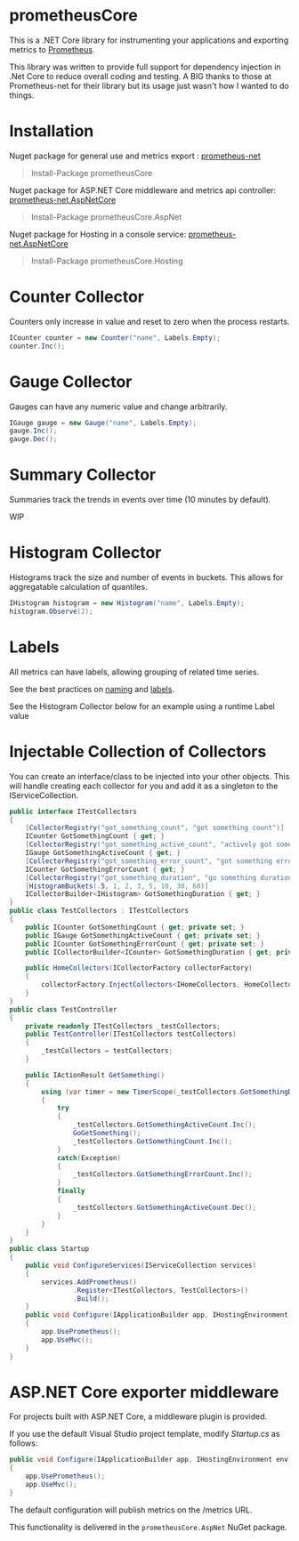 # prometheusCore

This is a .NET Core library for instrumenting your applications and exporting metrics to [Prometheus](http://prometheus.io/).

This library was written to provide full support for dependency injection in .Net Core to reduce overall coding and testing.
A BIG thanks to those at Prometheus-net for their library but its usage just wasn't how I wanted to do things.

# Installation

Nuget package for general use and metrics export : [prometheus-net](https://www.nuget.org/packages/prometheusCore)

>Install-Package prometheusCore

Nuget package for ASP.NET Core middleware and metrics api controller: [prometheus-net.AspNetCore](https://www.nuget.org/packages/prometheusCore.AspNet)

>Install-Package prometheusCore.AspNet

Nuget package for Hosting in a console service: [prometheus-net.AspNetCore](https://www.nuget.org/packages/prometheusCore.Hosting)

>Install-Package prometheusCore.Hosting

# Counter Collector

Counters only increase in value and reset to zero when the process restarts.

```csharp
ICounter counter = new Counter("name", Labels.Empty);
counter.Inc();
```

# Gauge Collector

Gauges can have any numeric value and change arbitrarily.

```csharp
IGauge gauge = new Gauge("name", Labels.Empty);
gauge.Inc();
gauge.Dec();
```

# Summary Collector

Summaries track the trends in events over time (10 minutes by default).

WIP

# Histogram Collector

Histograms track the size and number of events in buckets. This allows for aggregatable calculation of quantiles.

```csharp
IHistogram histogram = new Histogram("name", Labels.Empty);
histogram.Observe(2);
```

# Labels

All metrics can have labels, allowing grouping of related time series.

See the best practices on [naming](http://prometheus.io/docs/practices/naming/)
and [labels](http://prometheus.io/docs/practices/instrumentation/#use-labels).

See the Histogram Collector below for an example using a runtime Label value

# Injectable Collection of Collectors

You can create an interface/class to be injected into your other objects.  This will handle creating each collector for you and add it as a singleton to the IServiceCollection.

```csharp
public interface ITestCollectors
{
    [CollectorRegistry("got_something_count", "got something count")]
    ICounter GotSomethingCount { get; }
    [CollectorRegistry("got_something_active_count", "actively got something count")]
    IGauge GotSomethingActiveCount { get; }
    [CollectorRegistry("got_something_error_count", "got something error count")]
    ICounter GotSomethingErrorCount { get; }
    [CollectorRegistry("got_something_duration", "go something duration", "user")]
    [HistogramBuckets(.5, 1, 2, 3, 5, 10, 30, 60)]
    ICollectorBuilder<IHistogram> GotSomethingDuration { get; }
}
public class TestCollectors : ITestCollectors
{
    public ICounter GotSomethingCount { get; private set; }
    public IGauge GotSomethingActiveCount { get; private set; }
    public ICounter GotSomethingErrorCount { get; private set; }
    public ICollectorBuilder<ICounter> GotSomethingDuration { get; private set; }

    public HomeCollectors(ICollectorFactory collectorFactory)
    {
        collectorFactory.InjectCollectors<IHomeCollectors, HomeCollectors>(this);
    }
}
public class TestController
{
    private readonly ITestCollectors _testCollectors;
    public TestController(ITestCollectors testCollectors)
    {
        _testCollectors = testCollectors;
    }

    public IActionResult GetSomething()
    {
        using (var timer = new TimerScope(_testCollectors.GotSomethingDuration.WithLabels(HttpContext.User.ToString)))
        {
            try
            {
                _testCollectors.GotSomethingActiveCount.Inc();
                GoGetSomething();
                _testCollectors.GotSomethingCount.Inc();
            }
            catch(Exception)
            {
                _testCollectors.GotSomethingErrorCount.Inc();
            }
            finally
            {
                _testCollectors.GotSomethingActiveCount.Dec();
            }
        }
    }
}
public class Startup
{
    public void ConfigureServices(IServiceCollection services)
    {
        services.AddPrometheus()
                .Register<ITestCollectors, TestCollectors>()
                .Build();
    }
    public void Configure(IApplicationBuilder app, IHostingEnvironment env)
    {
        app.UsePrometheus();
        app.UseMvc();
    }
}


```

# ASP.NET Core exporter middleware

For projects built with ASP.NET Core, a middleware plugin is provided.

If you use the default Visual Studio project template, modify *Startup.cs* as follows:

```csharp
public void Configure(IApplicationBuilder app, IHostingEnvironment env)
{
    app.UsePrometheus();
    app.UseMvc();
}
```


The default configuration will publish metrics on the /metrics URL.

This functionality is delivered in the `prometheusCore.AspNet` NuGet package.









